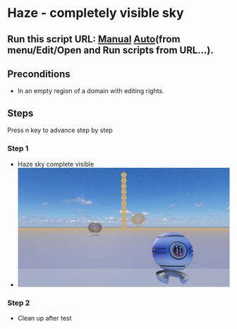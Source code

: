 # Haze - completely visible sky
## Run this script URL: [Manual](./test.js?raw=true)   [Auto](./testAuto.js?raw=true)(from menu/Edit/Open and Run scripts from URL...).

## Preconditions
- In an empty region of a domain with editing rights.

## Steps
Press n key to advance step by step

### Step 1
- Haze sky complete visible
- ![](./ExpectedImage_00000.png)
### Step 2
- Clean up after test
